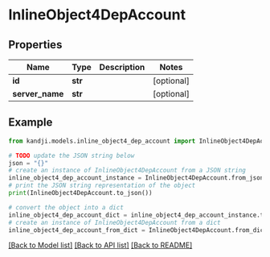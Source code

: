 # InlineObject4DepAccount


## Properties

Name | Type | Description | Notes
------------ | ------------- | ------------- | -------------
**id** | **str** |  | [optional] 
**server_name** | **str** |  | [optional] 

## Example

```python
from kandji.models.inline_object4_dep_account import InlineObject4DepAccount

# TODO update the JSON string below
json = "{}"
# create an instance of InlineObject4DepAccount from a JSON string
inline_object4_dep_account_instance = InlineObject4DepAccount.from_json(json)
# print the JSON string representation of the object
print(InlineObject4DepAccount.to_json())

# convert the object into a dict
inline_object4_dep_account_dict = inline_object4_dep_account_instance.to_dict()
# create an instance of InlineObject4DepAccount from a dict
inline_object4_dep_account_from_dict = InlineObject4DepAccount.from_dict(inline_object4_dep_account_dict)
```
[[Back to Model list]](../README.md#documentation-for-models) [[Back to API list]](../README.md#documentation-for-api-endpoints) [[Back to README]](../README.md)


